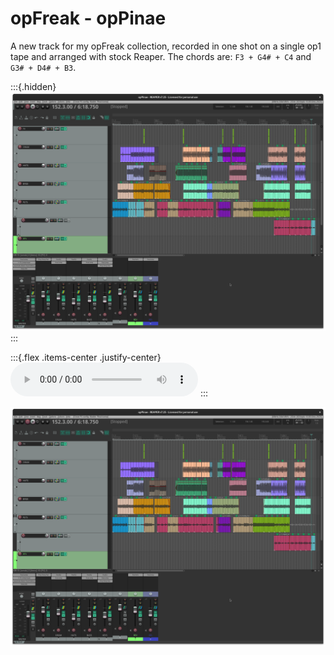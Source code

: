 # opFreak - opPinae

A new track for my opFreak collection, recorded in one shot on a single op1 tape and arranged with stock Reaper.
The chords are: `F3 + G4# + C4` and `G3# + D4# + B3`.


:::{.hidden}
![opPinae](media/opPinae.png)
:::

:::{.flex .items-center .justify-center}
<audio controls class="md:w-[750px]">
  <source src="https://cdn.midirus.com/audio/2022-opFreak/opPinae.mp3" type="audio/mpeg">
Your browser does not support the audio element.
</audio>
:::

![opPinae](media/opPinae.png)
